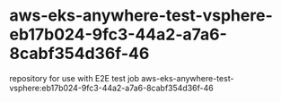 # aws-eks-anywhere-test-vsphere-eb17b024-9fc3-44a2-a7a6-8cabf354d36f-46
repository for use with E2E test job aws-eks-anywhere-test-vsphere:eb17b024-9fc3-44a2-a7a6-8cabf354d36f-46
